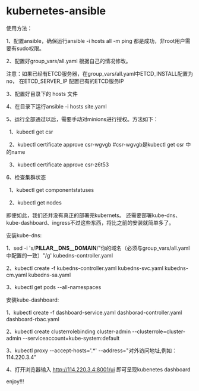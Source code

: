 # kubernetes-ansible

使用方法：

1、配置ansible，确保运行ansible -i hosts all -m ping 都是成功，非root用户需要有sudo权限。

2、配置好group_vars/all.yaml 根据自己的情况修改。 

注意：如果已经有ETCD服务器，在group_vars/all.yaml中ETCD_INSTALL配置为no， 在ETCD_SERVER_IP 配置已有的ETCD服务IP

3、配置好目录下的 hosts 文件

4、在目录下运行ansible -i hosts site.yaml

5、运行全部通过以后，需要手动对minions进行授权。方法如下：

    1、kubectl get csr
   
    2、kubectl certificate approve csr-wgvgb #csr-wgvgb是kubectl get csr 中的name
   
    3、kubectl certificate approve csr-z6t53

6、检查集群状态

    1、kubectl get componentstatuses
   
    2、kubectl get nodes

即便如此，我们还并没有真正的部署完kubernets。 还需要部署kube-dns、kube-dashboard、ingress不过这些东西，将比之前的安装就简单多了。

安装kube-dns:

1、sed -i 's/__PILLAR__DNS__DOMAIN__/"你的域名（必须与group_vars/all.yaml中配置的一致）"/g' kubedns-controller.yaml 

2、kubectl create -f kubedns-controller.yaml kubedns-svc.yaml kubedns-cm.yaml kubedns-sa.yaml 

3、kubectl get pods --all-namespaces

安装kube-dashboard:

1、kubectl create -f dashboard-service.yaml dashborad-controller.yaml dashboard-rbac.yaml 

2、kubectl create clusterrolebinding cluster-admin --clusterrole=cluster-admin --serviceaccount=kube-system:default

3、kubectl proxy --accept-hosts='.*' --address="对外访问地址,例如：114.220.3.4" 

4、打开浏览器输入 http://114.220.3.4:8001/ui 即可呈现kubenetes dashboard

enjoy!!!



